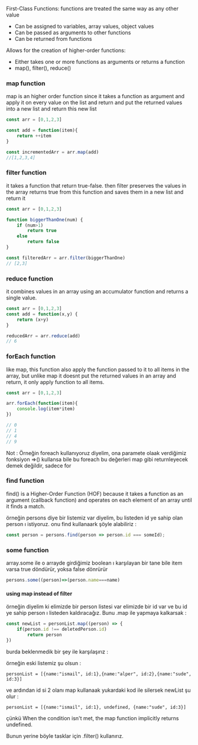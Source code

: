 
First-Class Functions:
functions are treated the same way as any other value
- Can be assigned to variables, array values, object values
- Can be passed as arguments to other functions
- Can be returned from functions

Allows for the creation of higher-order functions:
- Either takes one or more functions as arguments or returns a function
- map(), filter(), reduce()


### map function
map is an higher order function since it takes a function as argument and apply it on every value on the list and return and put the returned values into a new list and return this new list

```js
const arr = [0,1,2,3]

const add = function(item){
    return ++item
}

const incrementedArr = arr.map(add)
//[1,2,3,4]
```


### filter function
it takes a function that return true-false. then filter preserves the values in the array returns true from this function and saves them in a new list and return it

```js
const arr = [0,1,2,3]

function biggerThanOne(num) {
    if (num>1)
        return true
    else
        return false
}

const filteredArr = arr.filter(biggerThanOne)
// [2,3]
```

### reduce function
it combines values in an array using an accumulator function and returns a single value.

```js
const arr = [0,1,2,3]
const add = function(x,y) {
    return (x+y)
}

reducedArr = arr.reduce(add)
// 6
```

### forEach function
like map, this function also apply the function passed to it to all items in the array, but unlike map it doesnt put the returned values in an array and return, it only apply function to all items.

```js
const arr = [0,1,2,3]

arr.forEach(function(item){
    console.log(item*item)
})

// 0 
// 1
// 4
// 9
```

Not : Örneğin foreach kullanıyoruz diyelim, ona paramete olaak verdiğimiz fonksiyon =>() kullansa bile bu foreach bu değerleri map gibi returnleyecek demek değildir, sadece for

### find function

find() is a Higher-Order Function (HOF) because it takes a function as an argument (callback function) and operates on each element of an array until it finds a match.

örneğin persons diye bir listemiz var diyelim, bu listeden id ye sahip olan person ı istiyoruz. onu find kullanaark şöyle alabiliriz : 

```js
const person = persons.find(person => person.id === someId);
```


### some function

array.some ile o arrayde girdiğimiz boolean ı karşılayan bir tane bile item varsa true döndürür, yoksa false dönrürür
```js
persons.some((person)=>(person.name===name)
```

#### using map instead of filter

örneğin diyelim ki elimizde bir person listesi var elimizde bir id var ve
bu id ye sahip person ı listeden kaldıracağız. 
Bunu .map ile yapmaya kalkarsak :

```js
const newList = personList.map((person) => {
    if(person.id !== deletedPerson.id)
        return person
})
```

burda beklenmedik bir şey ile karşılaşırız :

örneğin eski listemiz şu olsun :

```
personList = [{name:"ismail", id:1},{name:"alper", id:2},{name:"sude", id:3}]
```

ve ardından id si 2 olanı map kullanaak yukardaki kod ile silersek newList şu olur :

```
personList = [{name:"ismail", id:1}, undefined, {name:"sude", id:3}]
```

çünkü When the condition isn't met, the map function implicitly returns undefined.


Bunun yerine böyle tasklar için .filter() kullanırız.
